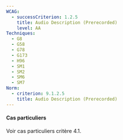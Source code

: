 ```yaml
---
WCAG:
  - successCriterion: 1.2.5
    title: Audio Description (Prerecorded)
    level: AA
Techniques:
  - G8
  - G58
  - G78
  - G173
  - H96
  - SM1
  - SM2
  - SM6
  - SM7
Norm:
  - criterion: 9.1.2.5
    title: Audio Description (Prerecorded)
---
```


#### Cas particuliers

Voir cas particuliers critère 4.1.

